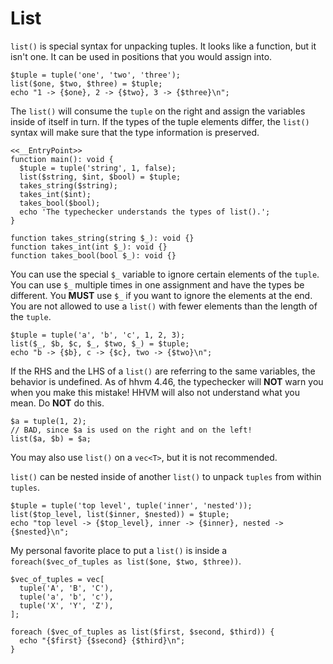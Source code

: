 # List

`list()` is special syntax for unpacking tuples. It looks like a function, but it isn't one. It can be used in positions that you would assign into.

```hack
$tuple = tuple('one', 'two', 'three');
list($one, $two, $three) = $tuple;
echo "1 -> {$one}, 2 -> {$two}, 3 -> {$three}\n";
```

The `list()` will consume the `tuple` on the right and assign the variables inside of itself in turn.
If the types of the tuple elements differ, the `list()` syntax will make sure that the type information is preserved.

```hack
<<__EntryPoint>>
function main(): void {
  $tuple = tuple('string', 1, false);
  list($string, $int, $bool) = $tuple;
  takes_string($string);
  takes_int($int);
  takes_bool($bool);
  echo 'The typechecker understands the types of list().';
}

function takes_string(string $_): void {}
function takes_int(int $_): void {}
function takes_bool(bool $_): void {}
```

You can use the special `$_` variable to ignore certain elements of the `tuple`. You can use `$_` multiple times in one assignment and have the types be different. You **MUST** use `$_` if you want to ignore the elements at the end. You are not allowed to use a `list()` with fewer elements than the length of the `tuple`.

```hack
$tuple = tuple('a', 'b', 'c', 1, 2, 3);
list($_, $b, $c, $_, $two, $_) = $tuple;
echo "b -> {$b}, c -> {$c}, two -> {$two}\n";
```

If the RHS and the LHS of a `list()` are referring to the same variables, the behavior is undefined. As of hhvm 4.46, the typechecker will **NOT** warn you when you make this mistake! HHVM will also not understand what you mean. Do **NOT** do this.

```hack
$a = tuple(1, 2);
// BAD, since $a is used on the right and on the left!
list($a, $b) = $a;
```

You may also use `list()` on a `vec<T>`, but it is not recommended.

`list()` can be nested inside of another `list()` to unpack `tuples` from within `tuples`.

```hack
$tuple = tuple('top level', tuple('inner', 'nested'));
list($top_level, list($inner, $nested)) = $tuple;
echo "top level -> {$top_level}, inner -> {$inner}, nested -> {$nested}\n";
```

My personal favorite place to put a `list()` is inside a `foreach($vec_of_tuples as list($one, $two, $three))`.

```hack
$vec_of_tuples = vec[
  tuple('A', 'B', 'C'),
  tuple('a', 'b', 'c'),
  tuple('X', 'Y', 'Z'),
];

foreach ($vec_of_tuples as list($first, $second, $third)) {
  echo "{$first} {$second} {$third}\n";
}
```
